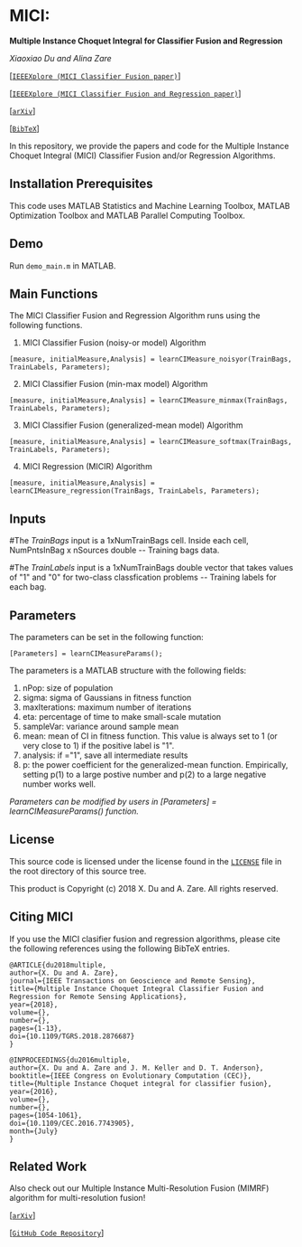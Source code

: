 # MICI:
**Multiple Instance Choquet Integral for Classifier Fusion and Regression**

_Xiaoxiao Du and Alina Zare_

[[`IEEEXplore (MICI Classifier Fusion paper)`](https://ieeexplore.ieee.org/document/7743905)]

[[`IEEEXplore (MICI Classifier Fusion and Regression paper)`](https://ieeexplore.ieee.org/document/8528500)]

[[`arXiv`](https://arxiv.org/abs/1803.04048)] 

[[`BibTeX`](#CitingMICI)]


In this repository, we provide the papers and code for the Multiple Instance Choquet Integral (MICI) Classifier Fusion and/or Regression Algorithms.

## Installation Prerequisites

This code uses MATLAB Statistics and Machine Learning Toolbox,
MATLAB Optimization Toolbox and MATLAB Parallel Computing Toolbox.

## Demo

Run `demo_main.m` in MATLAB.

## Main Functions

The MICI Classifier Fusion and Regression Algorithm runs using the following functions.

1. MICI Classifier Fusion (noisy-or model) Algorithm  

```[measure, initialMeasure,Analysis] = learnCIMeasure_noisyor(TrainBags, TrainLabels, Parameters);```

2. MICI Classifier Fusion (min-max model) Algorithm

 ```[measure, initialMeasure,Analysis] = learnCIMeasure_minmax(TrainBags, TrainLabels, Parameters);```
 
3. MICI Classifier Fusion (generalized-mean model) Algorithm

```[measure, initialMeasure,Analysis] = learnCIMeasure_softmax(TrainBags, TrainLabels, Parameters);```

4. MICI Regression (MICIR) Algorithm

```[measure, initialMeasure,Analysis] = learnCIMeasure_regression(TrainBags, TrainLabels, Parameters);```


## Inputs

#The *TrainBags* input is a 1xNumTrainBags cell. Inside each cell, NumPntsInBag x nSources double -- Training bags data.

#The *TrainLabels* input is a 1xNumTrainBags double vector that takes values of "1" and "0" for two-class classfication problems -- Training labels for each bag. 


## Parameters
The parameters can be set in the following function:

```[Parameters] = learnCIMeasureParams();```

The parameters is a MATLAB structure with the following fields:
1. nPop: size of population
2. sigma: sigma of Gaussians in fitness function
3. maxIterations: maximum number of iterations
4. eta: percentage of time to make small-scale mutation
5. sampleVar: variance around sample mean
6. mean: mean of CI in fitness function. This value is always set to 1 (or very close to 1) if the positive label is "1".
7. analysis: if ="1", save all intermediate results
8. p: the power coefficient for the generalized-mean function. Empirically, setting p(1) to a large postive number and p(2) to a large negative number works well. 

*Parameters can be modified by users in [Parameters] = learnCIMeasureParams() function.*


## License

This source code is licensed under the license found in the [`LICENSE`](LICENSE) file in the root directory of this source tree.

This product is Copyright (c) 2018 X. Du and A. Zare. All rights reserved.

## <a name="CitingMICI"></a>Citing MICI

If you use the MICI clasifier fusion and regression algorithms, please cite the following references using the following BibTeX entries.
```
@ARTICLE{du2018multiple,
author={X. Du and A. Zare},
journal={IEEE Transactions on Geoscience and Remote Sensing},
title={Multiple Instance Choquet Integral Classifier Fusion and Regression for Remote Sensing Applications},
year={2018},
volume={},
number={},
pages={1-13},
doi={10.1109/TGRS.2018.2876687}
}
```
```
@INPROCEEDINGS{du2016multiple,
author={X. Du and A. Zare and J. M. Keller and D. T. Anderson},
booktitle={IEEE Congress on Evolutionary Computation (CEC)},
title={Multiple Instance Choquet integral for classifier fusion},
year={2016},
volume={},
number={},
pages={1054-1061},
doi={10.1109/CEC.2016.7743905},
month={July}
}
```

## <a name="Related Work"></a>Related Work

Also check out our Multiple Instance Multi-Resolution Fusion (MIMRF) algorithm for multi-resolution fusion!


[[`arXiv`](https://arxiv.org/abs/1805.00930)] 

[[`GitHub Code Repository`](https://github.com/GatorSense/MIMRF)] 
